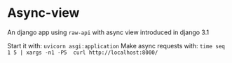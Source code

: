 Async-view
==========

An django app using `raw-api` with async view introduced in django 3.1

Start it with: `uvicorn asgi:application`
Make async requests with: `time seq 1 5 | xargs -n1 -P5  curl http://localhost:8000/`
